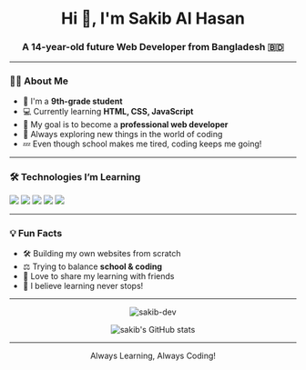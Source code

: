 <h1 align="center">Hi 👋, I'm Sakib Al Hasan</h1>
<h3 align="center">A 14-year-old future Web Developer from Bangladesh 🇧🇩</h3>

---

### 🧑‍💻 About Me
- 👦 I'm a **9th-grade student**  
- 💻 Currently learning **HTML, CSS, JavaScript**  
- 🎯 My goal is to become a **professional web developer**  
- 🧠 Always exploring new things in the world of coding  
- 💤 Even though school makes me tired, coding keeps me going!  

---

### 🛠️ Technologies I’m Learning
<p>
  <img src="https://img.shields.io/badge/-HTML5-E34F26?logo=html5&logoColor=fff&style=for-the-badge" />
  <img src="https://img.shields.io/badge/-CSS3-1572B6?logo=css3&logoColor=fff&style=for-the-badge" />
  <img src="https://img.shields.io/badge/-JavaScript-F7DF1E?logo=javascript&logoColor=000&style=for-the-badge" />
  <img src="https://img.shields.io/badge/-react-55bed5?logo=react&logoColor=000&style=for-the-badge" />
  <img src="https://img.shields.io/badge/-next.js-000?logo=next.js&logoColor=fff&style=for-the-badge" />
  <img scr="https://img.shields.io/badge/-typescript-000?logo=typescript&logoColor=fff&style=for-the-badge" />
</p>

---

### 💡 Fun Facts
- 🛠️ Building my own websites from scratch  
- ⚖️ Trying to balance **school & coding**  
- 🤝 Love to share my learning with friends  
- 🚀 I believe learning never stops!

---


<p align="center">
  <img src="https://komarev.com/ghpvc/?username=sakib-dev&label=Profile%20views&color=0e75b6&style=flat" alt="sakib-dev" />
</p>

<p align="center">
  <img src="https://github-readme-stats.vercel.app/api?username=sakib-dev&show_icons=true&theme=radical" alt="sakib's GitHub stats" />
</p>

---

<p align="center"> </> Always Learning, Always Coding!</p>
